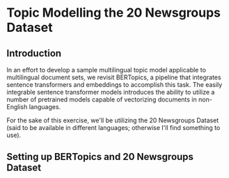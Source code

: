 # Topic Modelling the 20 Newsgroups Dataset


## Introduction

In an effort to develop a sample multilingual topic model applicable to multilingual document sets, we revisit BERTopics, a pipeline that integrates sentence transformers and embeddings to accomplish this task. The easily integrable sentence transformer models introduces the ability to utilize a number of pretrained models capable of vectorizing documents in non-English languages.

For the sake of this exercise, we'll be utilizing the 20 Newsgroups Dataset (said to be available in different languages; otherwise I'll find something to use).


## Setting up BERTopics and 20 Newsgroups Dataset

